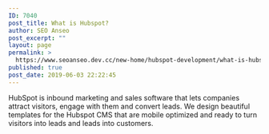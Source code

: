 ```yaml
---
ID: 7040
post_title: What is Hubspot?
author: SEO Anseo
post_excerpt: ""
layout: page
permalink: >
  https://www.seoanseo.dev.cc/new-home/hubspot-development/what-is-hubspot/
published: true
post_date: 2019-06-03 22:22:45
---
```

<!-- wp:paragraph -->
<p>

HubSpot is inbound marketing and sales software that lets companies attract visitors, engage with them and convert leads. We design beautiful templates for the Hubspot CMS that are mobile optimized and ready to turn visitors into leads and leads into customers.

</p>
<!-- /wp:paragraph -->